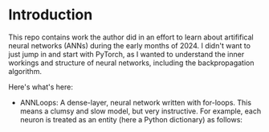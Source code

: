 # Introduction

This repo contains work the author did in an effort to learn about artififical neural networks (ANNs) during the early months of 2024. I didn't want to just jump in and start with PyTorch, as I wanted to understand the inner workings and structure of neural networks, including the backpropagation algorithm.

Here's what's here:

* ANNLoops: A dense-layer, neural network written with for-loops. This means a clumsy and slow model, but very instructive. For example, each neuron is treated as an entity (here a Python dictionary) as follows:

